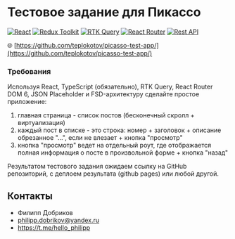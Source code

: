 # Тестовое задание для Пикассо
[![React](https://img.shields.io/badge/react-%2320232a.svg?style=for-the-badge&logo=react&logoColor=%2361DAFB)](https://react.dev/)
[![Redux Toolkit](https://img.shields.io/badge/redux_Toolkit-%23593d88.svg?style=for-the-badge&logo=redux&logoColor=white)](https://redux-toolkit.js.org/)
[![RTK Query](https://img.shields.io/badge/RTK-Query-CA4245?style=for-the-badge&logo=redux&logoColor=white)](https://redux-toolkit.js.org/rtk-query/)
[![React Router](https://img.shields.io/badge/React_Router-CA4245?style=for-the-badge&logo=react-router&logoColor=white)](https://reactrouter.com/en/main)
[![Rest API](https://img.shields.io/badge/rest_api-%2320232a.svg?style=for-the-badge&logo=rest&logoColor=white)](https://ru.wikipedia.org/wiki/REST)

🌐 [https://github.com/teplokotov/picasso-test-app/](https://github.com/teplokotov/picasso-test-app/)

### Требования
Используя React, TypeScript (обязательно), RTK Query, React Router DOM 6, JSON Placeholder и FSD-архитектуру сделайте простое приложение: 
1. главная страница - список постов (бесконечный скролл + виртуализация) 
2. каждый пост в списке - это строка: номер + заголовок + описание обрезанное "...", если не влезает + кнопка "просмотр" 
3. кнопка "просмотр" ведет на отдельный роут, где отображается полная информация о посте в произвольной форме + кнопка "назад"

Результатом тестового задания ожидаем ссылку на GitHub репозиторий, с деплоем результата (github pages) или любой другой.

## Контакты
- Филипп Добриков
- philipp.dobrikov@yandex.ru
- https://t.me/hello_philipp
